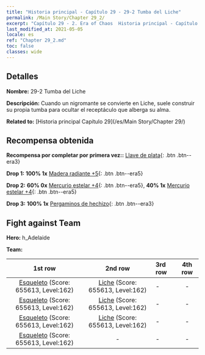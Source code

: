 ```yaml
---
title: "Historia principal - Capítulo 29 - 29-2 Tumba del Liche"
permalink: /Main Story/Chapter 29_2/
excerpt: "Capítulo 29 - 2. Era of Chaos  Historia principal - Capítulo 29_2. 29-2 Tumba del Liche"
last_modified_at: 2021-05-05
locale: es
ref: "Chapter 29_2.md"
toc: false
classes: wide
---
```


## Detalles

 **Nombre:** 29-2 Tumba del Liche

 **Descripción:** Cuando un nigromante se convierte en Liche, suele construir su propia tumba para ocultar el receptáculo que alberga su alma.

 **Related to:** [Historia principal Capítulo 29](/es/Main Story/Chapter 29/)

## Recompensa obtenida

 **Recompensa por completar por primera vez::** [Llave de plata](/ItemsES/con_693/){: .btn .btn--era3}

 **Drop 1:** **100% 1x** [Madera radiante +5](/ItemsES/mat_97/){: .btn .btn--era5}

 **Drop 2:** **60% 0x** [Mercurio estelar +4](/ItemsES/mat_91/){: .btn .btn--era5}, **40% 1x** [Mercurio estelar +4](/ItemsES/mat_91/){: .btn .btn--era5}

 **Drop 3:** **100% 1x** [Pergaminos de hechizo](/ItemsES/con_694/){: .btn .btn--era3}


## Fight against Team
 **Hero:** h_Adelaide

 **Team:**


  | 1st row | 2nd row | 3rd row | 4th row |
  |:----:|:----:|:----|:----:|
  | [Esqueleto](/es/units/Skeleton/) (Score: 655613, Level:162)  | [Liche](/es/units/Lich/) (Score: 655613, Level:162)  | - | - |
  | [Esqueleto](/es/units/Skeleton/) (Score: 655613, Level:162)  | [Liche](/es/units/Lich/) (Score: 655613, Level:162)  | - | - |
  | [Esqueleto](/es/units/Skeleton/) (Score: 655613, Level:162)  | [Liche](/es/units/Lich/) (Score: 655613, Level:162)  | - | - |
  | [Esqueleto](/es/units/Skeleton/) (Score: 655613, Level:162)  | - | - | - |


